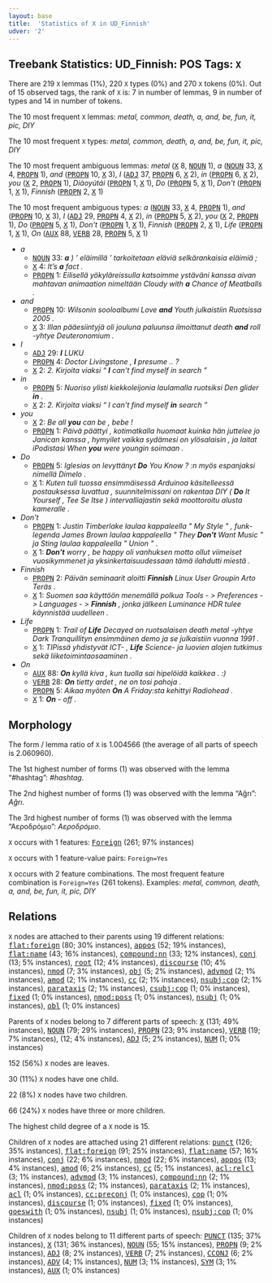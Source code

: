 ```yaml
---
layout: base
title:  'Statistics of X in UD_Finnish'
udver: '2'
---
```


## Treebank Statistics: UD_Finnish: POS Tags: `X`

There are 219 `X` lemmas (1%), 220 `X` types (0%) and 270 `X` tokens (0%).
Out of 15 observed tags, the rank of `X` is: 7 in number of lemmas, 9 in number of types and 14 in number of tokens.

The 10 most frequent `X` lemmas: <em>metal, common, death, a, and, be, fun, it, pic, DIY</em>

The 10 most frequent `X` types:  <em>metal, common, death, a, and, be, fun, it, pic, DIY</em>

The 10 most frequent ambiguous lemmas: <em>metal</em> (<tt><a href="fi-pos-X.html">X</a></tt> 8, <tt><a href="fi-pos-NOUN.html">NOUN</a></tt> 1), <em>a</em> (<tt><a href="fi-pos-NOUN.html">NOUN</a></tt> 33, <tt><a href="fi-pos-X.html">X</a></tt> 4, <tt><a href="fi-pos-PROPN.html">PROPN</a></tt> 1), <em>and</em> (<tt><a href="fi-pos-PROPN.html">PROPN</a></tt> 10, <tt><a href="fi-pos-X.html">X</a></tt> 3), <em>I</em> (<tt><a href="fi-pos-ADJ.html">ADJ</a></tt> 37, <tt><a href="fi-pos-PROPN.html">PROPN</a></tt> 6, <tt><a href="fi-pos-X.html">X</a></tt> 2), <em>in</em> (<tt><a href="fi-pos-PROPN.html">PROPN</a></tt> 6, <tt><a href="fi-pos-X.html">X</a></tt> 2), <em>you</em> (<tt><a href="fi-pos-X.html">X</a></tt> 2, <tt><a href="fi-pos-PROPN.html">PROPN</a></tt> 1), <em>Diàoyútái</em> (<tt><a href="fi-pos-PROPN.html">PROPN</a></tt> 1, <tt><a href="fi-pos-X.html">X</a></tt> 1), <em>Do</em> (<tt><a href="fi-pos-PROPN.html">PROPN</a></tt> 5, <tt><a href="fi-pos-X.html">X</a></tt> 1), <em>Don't</em> (<tt><a href="fi-pos-PROPN.html">PROPN</a></tt> 1, <tt><a href="fi-pos-X.html">X</a></tt> 1), <em>Finnish</em> (<tt><a href="fi-pos-PROPN.html">PROPN</a></tt> 2, <tt><a href="fi-pos-X.html">X</a></tt> 1)

The 10 most frequent ambiguous types:  <em>a</em> (<tt><a href="fi-pos-NOUN.html">NOUN</a></tt> 33, <tt><a href="fi-pos-X.html">X</a></tt> 4, <tt><a href="fi-pos-PROPN.html">PROPN</a></tt> 1), <em>and</em> (<tt><a href="fi-pos-PROPN.html">PROPN</a></tt> 10, <tt><a href="fi-pos-X.html">X</a></tt> 3), <em>I</em> (<tt><a href="fi-pos-ADJ.html">ADJ</a></tt> 29, <tt><a href="fi-pos-PROPN.html">PROPN</a></tt> 4, <tt><a href="fi-pos-X.html">X</a></tt> 2), <em>in</em> (<tt><a href="fi-pos-PROPN.html">PROPN</a></tt> 5, <tt><a href="fi-pos-X.html">X</a></tt> 2), <em>you</em> (<tt><a href="fi-pos-X.html">X</a></tt> 2, <tt><a href="fi-pos-PROPN.html">PROPN</a></tt> 1), <em>Do</em> (<tt><a href="fi-pos-PROPN.html">PROPN</a></tt> 5, <tt><a href="fi-pos-X.html">X</a></tt> 1), <em>Don't</em> (<tt><a href="fi-pos-PROPN.html">PROPN</a></tt> 1, <tt><a href="fi-pos-X.html">X</a></tt> 1), <em>Finnish</em> (<tt><a href="fi-pos-PROPN.html">PROPN</a></tt> 2, <tt><a href="fi-pos-X.html">X</a></tt> 1), <em>Life</em> (<tt><a href="fi-pos-PROPN.html">PROPN</a></tt> 1, <tt><a href="fi-pos-X.html">X</a></tt> 1), <em>On</em> (<tt><a href="fi-pos-AUX.html">AUX</a></tt> 88, <tt><a href="fi-pos-VERB.html">VERB</a></tt> 28, <tt><a href="fi-pos-PROPN.html">PROPN</a></tt> 5, <tt><a href="fi-pos-X.html">X</a></tt> 1)


* <em>a</em>
  * <tt><a href="fi-pos-NOUN.html">NOUN</a></tt> 33: <em><b>a</b> ) ’ eläimillä ’ tarkoitetaan eläviä selkärankaisia eläimiä ;</em>
  * <tt><a href="fi-pos-X.html">X</a></tt> 4: <em>It’s <b>a</b> fact .</em>
  * <tt><a href="fi-pos-PROPN.html">PROPN</a></tt> 1: <em>Eilisellä yökyläreissulla katsoimme ystäväni kanssa aivan mahtavan animaation nimeltään Cloudy with <b>a</b> Chance of Meatballs .</em>
* <em>and</em>
  * <tt><a href="fi-pos-PROPN.html">PROPN</a></tt> 10: <em>Wilsonin sooloalbumi Love <b>and</b> Youth julkaistiin Ruotsissa 2005 .</em>
  * <tt><a href="fi-pos-X.html">X</a></tt> 3: <em>Illan pääesiintyjä oli jouluna paluunsa ilmoittanut death <b>and</b> roll -yhtye Deuteronomium .</em>
* <em>I</em>
  * <tt><a href="fi-pos-ADJ.html">ADJ</a></tt> 29: <em><b>I</b> LUKU</em>
  * <tt><a href="fi-pos-PROPN.html">PROPN</a></tt> 4: <em>Doctor Livingstone , <b>I</b> presume .. ?</em>
  * <tt><a href="fi-pos-X.html">X</a></tt> 2: <em>2. Kirjoita viaksi “ <b>I</b> can't find myself in search ”</em>
* <em>in</em>
  * <tt><a href="fi-pos-PROPN.html">PROPN</a></tt> 5: <em>Nuoriso ylisti kiekkoleijonia laulamalla ruotsiksi Den glider <b>in</b> .</em>
  * <tt><a href="fi-pos-X.html">X</a></tt> 2: <em>2. Kirjoita viaksi “ I can't find myself <b>in</b> search ”</em>
* <em>you</em>
  * <tt><a href="fi-pos-X.html">X</a></tt> 2: <em>Be all <b>you</b> can be , bebe !</em>
  * <tt><a href="fi-pos-PROPN.html">PROPN</a></tt> 1: <em>Päivä päättyi , kotimatkalla huomaat kuinka hän juttelee jo Janican kanssa , hymyilet vaikka sydämesi on ylösalaisin , ja laitat iPodistasi When <b>you</b> were youngin soimaan .</em>
* <em>Do</em>
  * <tt><a href="fi-pos-PROPN.html">PROPN</a></tt> 5: <em>Iglesias on levyttänyt <b>Do</b> You Know ? :n myös espanjaksi nimellä Dímelo .</em>
  * <tt><a href="fi-pos-X.html">X</a></tt> 1: <em>Kuten tuli tuossa ensimmäisessä Arduinoa käsitelleessä postauksessa luvattua , suunnitelmissani on rakentaa DIY ( <b>Do</b> It Yourself , Tee Se Itse ) intervalliajastin sekä moottoroitu alusta kameralle .</em>
* <em>Don't</em>
  * <tt><a href="fi-pos-PROPN.html">PROPN</a></tt> 1: <em>Justin Timberlake laulaa kappaleella " My Style " , funk-legenda James Brown laulaa kappaleella " They <b>Don't</b> Want Music " ja Sting laulaa kappaleella " Union " .</em>
  * <tt><a href="fi-pos-X.html">X</a></tt> 1: <em><b>Don't</b> worry , be happy oli vanhuksen motto ollut viimeiset vuosikymmenet ja yksinkertaisuudessaan tämä ilahdutti miestä .</em>
* <em>Finnish</em>
  * <tt><a href="fi-pos-PROPN.html">PROPN</a></tt> 2: <em>Päivän seminaarit aloitti <b>Finnish</b> Linux User Groupin Arto Teräs .</em>
  * <tt><a href="fi-pos-X.html">X</a></tt> 1: <em>Suomen saa käyttöön menemällä polkua Tools - > Preferences - > Languages - > <b>Finnish</b> , jonka jälkeen Luminance HDR tulee käynnistää uudelleen .</em>
* <em>Life</em>
  * <tt><a href="fi-pos-PROPN.html">PROPN</a></tt> 1: <em>Trail of <b>Life</b> Decayed on ruotsalaisen death metal -yhtye Dark Tranquillityn ensimmäinen demo ja se julkaistiin vuonna 1991 .</em>
  * <tt><a href="fi-pos-X.html">X</a></tt> 1: <em>TIPissä yhdistyvät ICT- , <b>Life</b> Science- ja luovien alojen tutkimus sekä liiketoimintaosaaminen .</em>
* <em>On</em>
  * <tt><a href="fi-pos-AUX.html">AUX</a></tt> 88: <em><b>On</b> kyllä kiva , kun tuolla sai hipelöidä kaikkea . :)</em>
  * <tt><a href="fi-pos-VERB.html">VERB</a></tt> 28: <em><b>On</b> tietty ardet , ne on tosi pahoja .</em>
  * <tt><a href="fi-pos-PROPN.html">PROPN</a></tt> 5: <em>Aikaa myöten <b>On</b> A Friday:sta kehittyi Radiohead .</em>
  * <tt><a href="fi-pos-X.html">X</a></tt> 1: <em><b>On</b> - off .</em>

## Morphology

The form / lemma ratio of `X` is 1.004566 (the average of all parts of speech is 2.060960).

The 1st highest number of forms (1) was observed with the lemma “#hashtag”: <em>#hashtag</em>.

The 2nd highest number of forms (1) was observed with the lemma “Ağrı”: <em>Ağrı</em>.

The 3rd highest number of forms (1) was observed with the lemma “Aεροδρόμιο”: <em>Aεροδρόμιο</em>.

`X` occurs with 1 features: <tt><a href="fi-feat-Foreign.html">Foreign</a></tt> (261; 97% instances)

`X` occurs with 1 feature-value pairs: `Foreign=Yes`

`X` occurs with 2 feature combinations.
The most frequent feature combination is `Foreign=Yes` (261 tokens).
Examples: <em>metal, common, death, a, and, be, fun, it, pic, DIY</em>


## Relations

`X` nodes are attached to their parents using 19 different relations: <tt><a href="fi-dep-flat-foreign.html">flat:foreign</a></tt> (80; 30% instances), <tt><a href="fi-dep-appos.html">appos</a></tt> (52; 19% instances), <tt><a href="fi-dep-flat-name.html">flat:name</a></tt> (43; 16% instances), <tt><a href="fi-dep-compound-nn.html">compound:nn</a></tt> (33; 12% instances), <tt><a href="fi-dep-conj.html">conj</a></tt> (13; 5% instances), <tt><a href="fi-dep-root.html">root</a></tt> (12; 4% instances), <tt><a href="fi-dep-discourse.html">discourse</a></tt> (10; 4% instances), <tt><a href="fi-dep-nmod.html">nmod</a></tt> (7; 3% instances), <tt><a href="fi-dep-obj.html">obj</a></tt> (5; 2% instances), <tt><a href="fi-dep-advmod.html">advmod</a></tt> (2; 1% instances), <tt><a href="fi-dep-amod.html">amod</a></tt> (2; 1% instances), <tt><a href="fi-dep-cc.html">cc</a></tt> (2; 1% instances), <tt><a href="fi-dep-nsubj-cop.html">nsubj:cop</a></tt> (2; 1% instances), <tt><a href="fi-dep-parataxis.html">parataxis</a></tt> (2; 1% instances), <tt><a href="fi-dep-csubj-cop.html">csubj:cop</a></tt> (1; 0% instances), <tt><a href="fi-dep-fixed.html">fixed</a></tt> (1; 0% instances), <tt><a href="fi-dep-nmod-poss.html">nmod:poss</a></tt> (1; 0% instances), <tt><a href="fi-dep-nsubj.html">nsubj</a></tt> (1; 0% instances), <tt><a href="fi-dep-obl.html">obl</a></tt> (1; 0% instances)

Parents of `X` nodes belong to 7 different parts of speech: <tt><a href="fi-pos-X.html">X</a></tt> (131; 49% instances), <tt><a href="fi-pos-NOUN.html">NOUN</a></tt> (79; 29% instances), <tt><a href="fi-pos-PROPN.html">PROPN</a></tt> (23; 9% instances), <tt><a href="fi-pos-VERB.html">VERB</a></tt> (19; 7% instances),  (12; 4% instances), <tt><a href="fi-pos-ADJ.html">ADJ</a></tt> (5; 2% instances), <tt><a href="fi-pos-NUM.html">NUM</a></tt> (1; 0% instances)

152 (56%) `X` nodes are leaves.

30 (11%) `X` nodes have one child.

22 (8%) `X` nodes have two children.

66 (24%) `X` nodes have three or more children.

The highest child degree of a `X` node is 15.

Children of `X` nodes are attached using 21 different relations: <tt><a href="fi-dep-punct.html">punct</a></tt> (126; 35% instances), <tt><a href="fi-dep-flat-foreign.html">flat:foreign</a></tt> (91; 25% instances), <tt><a href="fi-dep-flat-name.html">flat:name</a></tt> (57; 16% instances), <tt><a href="fi-dep-conj.html">conj</a></tt> (22; 6% instances), <tt><a href="fi-dep-nmod.html">nmod</a></tt> (22; 6% instances), <tt><a href="fi-dep-appos.html">appos</a></tt> (13; 4% instances), <tt><a href="fi-dep-amod.html">amod</a></tt> (6; 2% instances), <tt><a href="fi-dep-cc.html">cc</a></tt> (5; 1% instances), <tt><a href="fi-dep-acl-relcl.html">acl:relcl</a></tt> (3; 1% instances), <tt><a href="fi-dep-advmod.html">advmod</a></tt> (3; 1% instances), <tt><a href="fi-dep-compound-nn.html">compound:nn</a></tt> (2; 1% instances), <tt><a href="fi-dep-nmod-poss.html">nmod:poss</a></tt> (2; 1% instances), <tt><a href="fi-dep-parataxis.html">parataxis</a></tt> (2; 1% instances), <tt><a href="fi-dep-acl.html">acl</a></tt> (1; 0% instances), <tt><a href="fi-dep-cc-preconj.html">cc:preconj</a></tt> (1; 0% instances), <tt><a href="fi-dep-cop.html">cop</a></tt> (1; 0% instances), <tt><a href="fi-dep-discourse.html">discourse</a></tt> (1; 0% instances), <tt><a href="fi-dep-fixed.html">fixed</a></tt> (1; 0% instances), <tt><a href="fi-dep-goeswith.html">goeswith</a></tt> (1; 0% instances), <tt><a href="fi-dep-nsubj.html">nsubj</a></tt> (1; 0% instances), <tt><a href="fi-dep-nsubj-cop.html">nsubj:cop</a></tt> (1; 0% instances)

Children of `X` nodes belong to 11 different parts of speech: <tt><a href="fi-pos-PUNCT.html">PUNCT</a></tt> (135; 37% instances), <tt><a href="fi-pos-X.html">X</a></tt> (131; 36% instances), <tt><a href="fi-pos-NOUN.html">NOUN</a></tt> (55; 15% instances), <tt><a href="fi-pos-PROPN.html">PROPN</a></tt> (9; 2% instances), <tt><a href="fi-pos-ADJ.html">ADJ</a></tt> (8; 2% instances), <tt><a href="fi-pos-VERB.html">VERB</a></tt> (7; 2% instances), <tt><a href="fi-pos-CCONJ.html">CCONJ</a></tt> (6; 2% instances), <tt><a href="fi-pos-ADV.html">ADV</a></tt> (4; 1% instances), <tt><a href="fi-pos-NUM.html">NUM</a></tt> (3; 1% instances), <tt><a href="fi-pos-SYM.html">SYM</a></tt> (3; 1% instances), <tt><a href="fi-pos-AUX.html">AUX</a></tt> (1; 0% instances)

